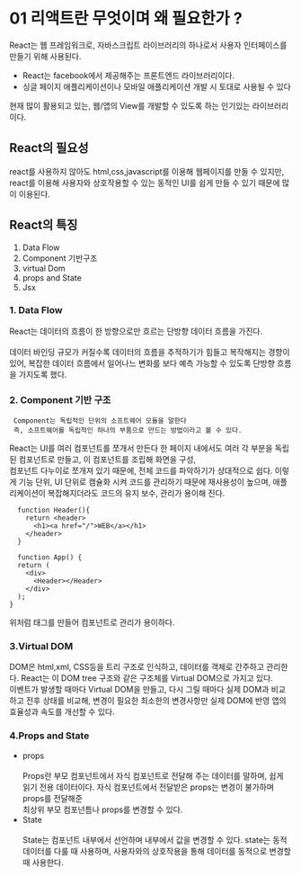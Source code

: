 # 01 리액트란 무엇이며 왜 필요한가 ?

React는 웹 프레임워크로, 자바스크립트 라이브러리의 하나로서 사용자 인터페이스를 만들기 위해 사용된다.<br>
<ul>
  <li>React는 facebook에서 제공해주는 프론트엔드 라이브러리이다.</li>
  <li>싱글 페이지 애플리케이션이나 모바일 애플리케이션 개발 시 토대로 사용될 수 있다</li>
 </ul>
 
 현재 많이 활용되고 있는, 웹/앱의 View를 개발할 수 있도록 하는 인기있는 라이브러리 이다.
 
 
 ## React의 필요성
 react를 사용하지 않아도 html,css,javascript를 이용해 웹페이지를 만들 수 있지만, react를 이용해 사용자와 상호작용할 수 있는 동적인 UI를 쉽게 만들 수 있기 때문에 많이 이용된다.
 
 ## React의 특징
 <ol>
  <li>Data Flow</li>
  <li>Component 기반구조</li>
  <li>virtual Dom</li>
  <li>props and State</li>
  <li>Jsx</li>
 </ol>
 
 ### 1. Data Flow
 
 React는 데이터의 흐름이 한 방향으로만 흐르는 단방향 데이터 흐름을 가진다. <br><br>
 데이터 바인딩 규모가 커질수록 데이터의 흐름을 추적하기가 힘들고 복작해지는 경향이 있어, 복잡한 데이터 흐름에서 일어나느 변화를 보다 예측 가능할 수 있도록 단방향 흐름을 가지도록 했다.
 
 ### 2. Component 기반 구조
 ```
  Component는 독립적인 단위의 소프트웨어 모듈을 말한다 
  즉, 소프트웨어를 독립적인 하나의 부품으로 만드는 방법이라고 볼 수 있다.
 ``` 
 React는 UI를 여러 컴포넌트를 쪼개서 만든다 한 페이지 내에서도 여러 각 부분을 독립된 컴포넌트로 만들고, 이 컴포넌트를 조립해 화면을 구성,<br>
 컴포넌트 다누이로 쪼개져 있기 때문에, 전체 코드를 파악하기가 상대적으로 쉽다. 이렇게 기능 단위, UI 단위로 캠슐화 시켜 코드를 관리하기 때문에 재사용성이 높으며, 애플리케이션이
 복잡해지더라도 코드의 유지 보수, 관리가 용이해 진다.
 
```React
  function Header(){
    return <header>
      <h1><a href="/">WEB</a></h1>
    </header>
  }

  function App() {
  return (
    <div>
      <Header></Header>
    </div>
  );
}
```
위처럼 태그를 만들어 컴포넌트로 관리가 용이하다.

### 3.Virtual DOM

DOM은 html,xml, CSS등을 트리 구조로 인식하고, 데이터를 객체로 간주하고 관리한다. React는 이 DOM tree 구조와 같은 구조체를 Virtual DOM으로 가지고 있다.<br>
이벤트가 발생할 때마다 Virtual DOM을 만들고, 다시 그릴 때마다 실제 DOM과 비교하고 전후 상태를 비교해, 변경이 필요한 최소한의 변경사항만 실제 DOM에 반영 앱의 효율성과 속도를 개선할 수 있다.

### 4.Props and State

<ul>
  <li>props</li><br>
   Props란 부모 컴포넌트에서 자식 컴포넌트로 전달해 주는 데이터를 말하며, 쉽게 읽기 전용 데이터이다. 자식 컴포넌트에서 전달받은 props는 변경이 불가하며 props를 전달해준 <br>
  최상위 부모 컴포넌틈나 props를 변경할 수 있다.
  <li>State</li><br>
  State는 컴포넌트 내부에서 선언하며 내부에서 값을 변경할 수 있다. state는 동적 데이터를 다룰 때 사용하며, 사용자와의 상호작용을 통해 데이터를 동적으로 변경할 때 사용한다.
</ul>





